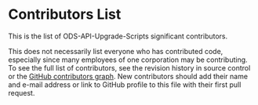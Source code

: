 # Contributors List

This is the list of ODS-API-Upgrade-Scripts significant contributors.

This does not necessarily list everyone who has contributed code, especially
since many employees of one corporation may be contributing. To see the full
list of contributors, see the revision history in source control or the [GitHub
contributors
graph](https://github.com/Ed-Fi-Alliance-OSS/ODS-API-Upgrade-Scripts/graphs/contributors).
New contributors should add their name and e-mail address or link to GitHub
profile to this file with their first pull request.
